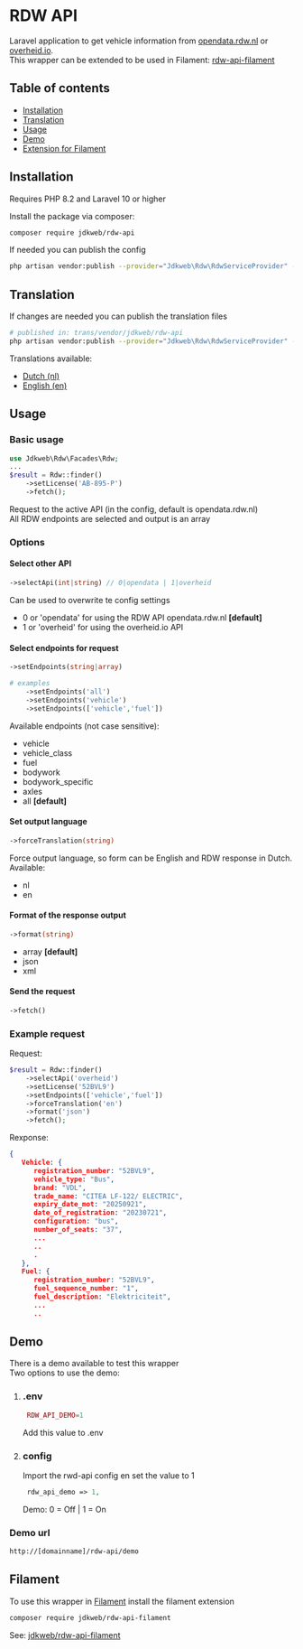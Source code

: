 # RDW API

Laravel application to get vehicle information from [opendata.rdw.nl](https://opendata.rdw.nl) or [overheid.io](https://overheid.io). \
This wrapper can be extended to be used in Filament: [rdw-api-filament](https://github.com/jdkweb/rdw-api-filament)

## Table of contents

- [Installation](#installation)
- [Translation](#translation)
- [Usage](#usage)
- [Demo](#demo)
- [Extension for Filament](#filament)


## Installation
Requires PHP 8.2 and Laravel 10 or higher 

Install the package via composer:
```bash
composer require jdkweb/rdw-api
```
If needed you can publish the config
```bash
php artisan vendor:publish --provider="Jdkweb\Rdw\RdwServiceProvider" --tag="config"
```
## Translation
If changes are needed you can publish the translation files
```bash
# published in: trans/vendor/jdkweb/rdw-api
php artisan vendor:publish --provider="Jdkweb\Rdw\RdwServiceProvider" --tag="lang"
```
Translations available:
- [Dutch (nl)](https://github.com/jdkweb/rdw-api/tree/main/lang/nl)
- [English (en)](https://github.com/jdkweb/rdw-api/tree/main/lang/en)

## Usage
### Basic usage
```php
use Jdkweb\Rdw\Facades\Rdw;
...
$result = Rdw::finder()
    ->setLicense('AB-895-P')
    ->fetch();
```
Request to the active API (in the config, default is opendata.rdw.nl) \
All RDW endpoints are selected and output is an array

### Options
#### Select other API
```php
->selectApi(int|string) // 0|opendata | 1|overheid    
```
Can be used to overwrite te config settings 
- 0 or 'opendata' for using the RDW API opendata.rdw.nl **[default]**
- 1 or 'overheid' for using the overheid.io API

#### Select endpoints for request 
```php
->setEndpoints(string|array)

# examples
    ->setEndpoints('all')
    ->setEndpoints('vehicle')
    ->setEndpoints(['vehicle','fuel'])
```
Available endpoints (not case sensitive):
- vehicle
- vehicle_class
- fuel
- bodywork
- bodywork_specific
- axles 
- all **[default]**
#### Set output language
```php
->forceTranslation(string)
```
Force output language, so form can be English and RDW response in Dutch. \
Available:
  - nl 
  - en
#### Format of the response output
```php
->format(string)
```
- array **[default]**
- json
- xml
#### Send the request
```php
->fetch()
```
### Example request
Request:
```php
$result = Rdw::finder()
    ->selectApi('overheid')
    ->setLicense('52BVL9')
    ->setEndpoints(['vehicle','fuel'])
    ->forceTranslation('en')
    ->format('json')
    ->fetch();
```
Rexponse:
```json
{
   Vehicle: {
      registration_number: "52BVL9",
      vehicle_type: "Bus",
      brand: "VDL",
      trade_name: "CITEA LF-122/ ELECTRIC",
      expiry_date_mot: "20250921",
      date_of_registration: "20230721",
      configuration: "bus",
      number_of_seats: "37",
      ...
      ..
      .    
   },
   Fuel: {
      registration_number: "52BVL9",
      fuel_sequence_number: "1",
      fuel_description: "Elektriciteit",
      ...
      ..
```

## Demo
There is a demo available to test this wrapper \
Two options to use the demo:
1. ### .env
   ```php
    RDW_API_DEMO=1
   ```
   Add this value to .env
2. ### config
   Import the rwd-api config en set the value to 1
   ```php
    rdw_api_demo => 1,
   ```
   Demo: 0 = Off | 1 = On

### Demo url
```html
http://[domainname]/rdw-api/demo
```

## Filament
To use this wrapper in [Filament](https://filamentphp.com/) install the filament extension
```bash
composer require jdkweb/rdw-api-filament
```
See: [jdkweb/rdw-api-filament](https://github.com/jdkweb/rdw-api-filament)

